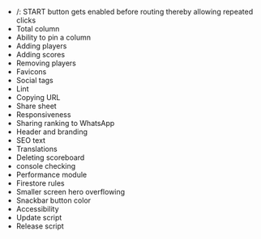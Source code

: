 - /: START button gets enabled before routing thereby allowing repeated clicks
- Total column
- Ability to pin a column
- Adding players
- Adding scores
- Removing players
- Favicons
- Social tags
- Lint
- Copying URL
- Share sheet
- Responsiveness
- Sharing ranking to WhatsApp
- Header and branding
- SEO text
- Translations
- Deleting scoreboard
- console checking
- Performance module
- Firestore rules
- Smaller screen hero overflowing
- Snackbar button color
- Accessibility
- Update script
- Release script

